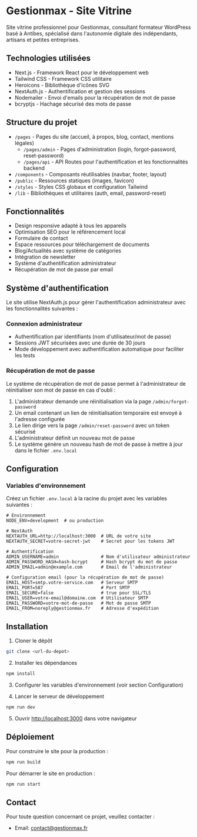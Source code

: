 # Gestionmax - Site Vitrine

Site vitrine professionnel pour Gestionmax, consultant formateur WordPress basé à Antibes, spécialisé dans l'autonomie digitale des indépendants, artisans et petites entreprises.

## Technologies utilisées

- Next.js - Framework React pour le développement web
- Tailwind CSS - Framework CSS utilitaire
- Heroicons - Bibliothèque d'icônes SVG
- NextAuth.js - Authentification et gestion des sessions
- Nodemailer - Envoi d'emails pour la récupération de mot de passe
- bcryptjs - Hachage sécurisé des mots de passe

## Structure du projet

- `/pages` - Pages du site (accueil, à propos, blog, contact, mentions légales)
  - `/pages/admin` - Pages d'administration (login, forgot-password, reset-password)
  - `/pages/api` - API Routes pour l'authentification et les fonctionnalités backend
- `/components` - Composants réutilisables (navbar, footer, layout)
- `/public` - Ressources statiques (images, favicon)
- `/styles` - Styles CSS globaux et configuration Tailwind
- `/lib` - Bibliothèques et utilitaires (auth, email, password-reset)

## Fonctionnalités

- Design responsive adapté à tous les appareils
- Optimisation SEO pour le référencement local
- Formulaire de contact
- Espace ressources pour téléchargement de documents
- Blog/Actualités avec système de catégories
- Intégration de newsletter
- Système d'authentification administrateur
- Récupération de mot de passe par email

## Système d'authentification

Le site utilise NextAuth.js pour gérer l'authentification administrateur avec les fonctionnalités suivantes :

### Connexion administrateur
- Authentification par identifiants (nom d'utilisateur/mot de passe)
- Sessions JWT sécurisées avec une durée de 30 jours
- Mode développement avec authentification automatique pour faciliter les tests

### Récupération de mot de passe
Le système de récupération de mot de passe permet à l'administrateur de réinitialiser son mot de passe en cas d'oubli :

1. L'administrateur demande une réinitialisation via la page `/admin/forgot-password`
2. Un email contenant un lien de réinitialisation temporaire est envoyé à l'adresse configurée
3. Le lien dirige vers la page `/admin/reset-password` avec un token sécurisé
4. L'administrateur définit un nouveau mot de passe
5. Le système génère un nouveau hash de mot de passe à mettre à jour dans le fichier `.env.local`

## Configuration

### Variables d'environnement

Créez un fichier `.env.local` à la racine du projet avec les variables suivantes :

```
# Environnement
NODE_ENV=development  # ou production

# NextAuth
NEXTAUTH_URL=http://localhost:3000  # URL de votre site
NEXTAUTH_SECRET=votre-secret-jwt    # Secret pour les tokens JWT

# Authentification
ADMIN_USERNAME=admin                # Nom d'utilisateur administrateur
ADMIN_PASSWORD_HASH=hash-bcrypt     # Hash bcrypt du mot de passe
ADMIN_EMAIL=admin@example.com       # Email de l'administrateur

# Configuration email (pour la récupération de mot de passe)
EMAIL_HOST=smtp.votre-service.com   # Serveur SMTP
EMAIL_PORT=587                      # Port SMTP
EMAIL_SECURE=false                  # true pour SSL/TLS
EMAIL_USER=votre-email@domaine.com  # Utilisateur SMTP
EMAIL_PASSWORD=votre-mot-de-passe   # Mot de passe SMTP
EMAIL_FROM=noreply@gestionmax.fr    # Adresse d'expédition
```

## Installation

1. Cloner le dépôt
```bash
git clone <url-du-depot>
```

2. Installer les dépendances
```bash
npm install
```

3. Configurer les variables d'environnement (voir section Configuration)

4. Lancer le serveur de développement
```bash
npm run dev
```

5. Ouvrir [http://localhost:3000](http://localhost:3000) dans votre navigateur

## Déploiement

Pour construire le site pour la production :

```bash
npm run build
```

Pour démarrer le site en production :

```bash
npm run start
```

## Contact

Pour toute question concernant ce projet, veuillez contacter :
- Email: contact@gestionmax.fr
